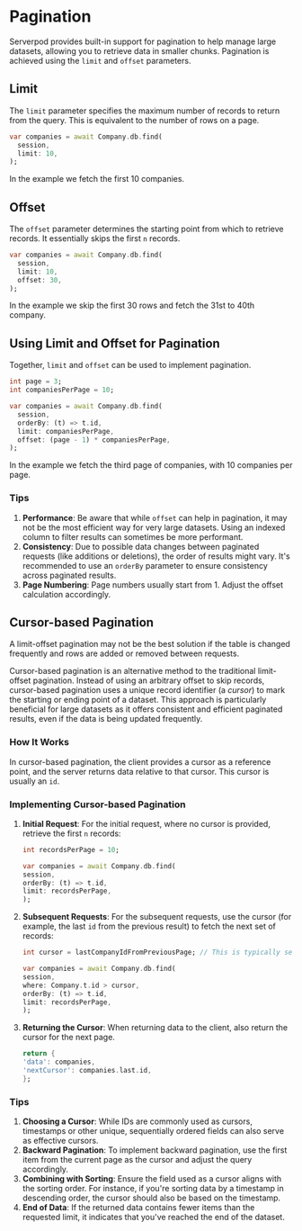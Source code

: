 # Pagination

Serverpod provides built-in support for pagination to help manage large datasets, allowing you to retrieve data in smaller chunks. Pagination is achieved using the `limit` and `offset` parameters.

## Limit

The `limit` parameter specifies the maximum number of records to return from the query. This is equivalent to the number of rows on a page.

```dart
var companies = await Company.db.find(
  session,
  limit: 10,
);
```

In the example we fetch the first 10 companies.

## Offset

The `offset` parameter determines the starting point from which to retrieve records. It essentially skips the first `n` records.

```dart
var companies = await Company.db.find(
  session,
  limit: 10,
  offset: 30,
);
```

In the example we skip the first 30 rows and fetch the 31st to 40th company.

## Using Limit and Offset for Pagination

Together, `limit` and `offset` can be used to implement pagination.

```dart
int page = 3;
int companiesPerPage = 10;

var companies = await Company.db.find(
  session,
  orderBy: (t) => t.id,
  limit: companiesPerPage,
  offset: (page - 1) * companiesPerPage,
);
```

In the example we fetch the third page of companies, with 10 companies per page.

### Tips

1. **Performance**: Be aware that while `offset` can help in pagination, it may not be the most efficient way for very large datasets. Using an indexed column to filter results can sometimes be more performant.
2. **Consistency**: Due to possible data changes between paginated requests (like additions or deletions), the order of results might vary. It's recommended to use an `orderBy` parameter to ensure consistency across paginated results.
3. **Page Numbering**: Page numbers usually start from 1. Adjust the offset calculation accordingly.

## Cursor-based Pagination

A limit-offset pagination may not be the best solution if the table is changed frequently and rows are added or removed between requests.

Cursor-based pagination is an alternative method to the traditional limit-offset pagination. Instead of using an arbitrary offset to skip records, cursor-based pagination uses a unique record identifier (a _cursor_) to mark the starting or ending point of a dataset. This approach is particularly beneficial for large datasets as it offers consistent and efficient paginated results, even if the data is being updated frequently.

### How It Works

In cursor-based pagination, the client provides a cursor as a reference point, and the server returns data relative to that cursor. This cursor is usually an `id`.

### Implementing Cursor-based Pagination

1. **Initial Request**:
    For the initial request, where no cursor is provided, retrieve the first `n` records:

    ```dart
    int recordsPerPage = 10;

    var companies = await Company.db.find(
    session,
    orderBy: (t) => t.id,
    limit: recordsPerPage,
    );
    ```

2. **Subsequent Requests**:
    For the subsequent requests, use the cursor (for example, the last `id` from the previous result) to fetch the next set of records:

    ```dart
    int cursor = lastCompanyIdFromPreviousPage; // This is typically sent by the client

    var companies = await Company.db.find(
    session,
    where: Company.t.id > cursor,
    orderBy: (t) => t.id,
    limit: recordsPerPage,
    );
    ```

3. **Returning the Cursor**:
    When returning data to the client, also return the cursor for the next page.

    ```dart
    return {
    'data': companies,
    'nextCursor': companies.last.id,
    };
    ```

### Tips

1. **Choosing a Cursor**: While IDs are commonly used as cursors, timestamps or other unique, sequentially ordered fields can also serve as effective cursors.
2. **Backward Pagination**: To implement backward pagination, use the first item from the current page as the cursor and adjust the query accordingly.
3. **Combining with Sorting**: Ensure the field used as a cursor aligns with the sorting order. For instance, if you're sorting data by a timestamp in descending order, the cursor should also be based on the timestamp.
4. **End of Data**: If the returned data contains fewer items than the requested limit, it indicates that you've reached the end of the dataset.
